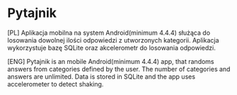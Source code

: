# Pytajnik
[PL]
Aplikacja mobilna na system Android(minimum 4.4.4) służąca do losowania dowolnej ilości odpowiedzi z utworzonych kategorii.
Aplikacja wykorzystuje bazę SQLite oraz akcelerometr do losowania odpowiedzi.

[ENG]
Pytajnik is an mobile Android(minimum 4.4.4) app, that randoms answers from categories defined by the user. The number of 
categories and answers are unlimited. 
Data is stored in SQLite and the app uses accelerometer to detect shaking.


